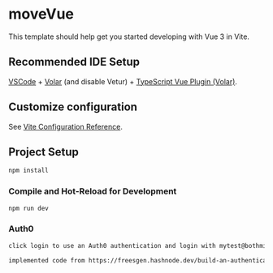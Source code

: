 # moveVue

This template should help get you started developing with Vue 3 in Vite.

## Recommended IDE Setup

[VSCode](https://code.visualstudio.com/) + [Volar](https://marketplace.visualstudio.com/items?itemName=johnsoncodehk.volar) (and disable Vetur) + [TypeScript Vue Plugin (Volar)](https://marketplace.visualstudio.com/items?itemName=johnsoncodehk.vscode-typescript-vue-plugin).

## Customize configuration

See [Vite Configuration Reference](https://vitejs.dev/config/).

## Project Setup

```sh
npm install
```

### Compile and Hot-Reload for Development

```sh
npm run dev
```

### Auth0

```sh
click login to use an Auth0 authentication and login with mytest@bothminds.com and PleaseLetMeIn2022 for a password.

implemented code from https://freesgen.hashnode.dev/build-an-authentication-flow-with-auth0-and-vue3
```
